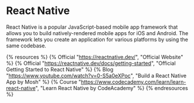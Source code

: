# React Native

React Native is a popular JavaScript-based mobile app framework that allows you to build natively-rendered mobile apps for iOS and Android. The framework lets you create an application for various platforms by using the same codebase.

{% resources %}
  {% Official "https://reactnative.dev/", "Official Website" %}
  {% Official "https://reactnative.dev/docs/getting-started", "Official Getting Started to React Native" %}
  {% Blog "https://www.youtube.com/watch?v=0-S5a0eXPoc", "Build a React Native App by Mosh" %}
  {% Course "https://www.codecademy.com/learn/learn-react-native", "Learn React Native by CodeAcademy" %}
{% endresources %}
    